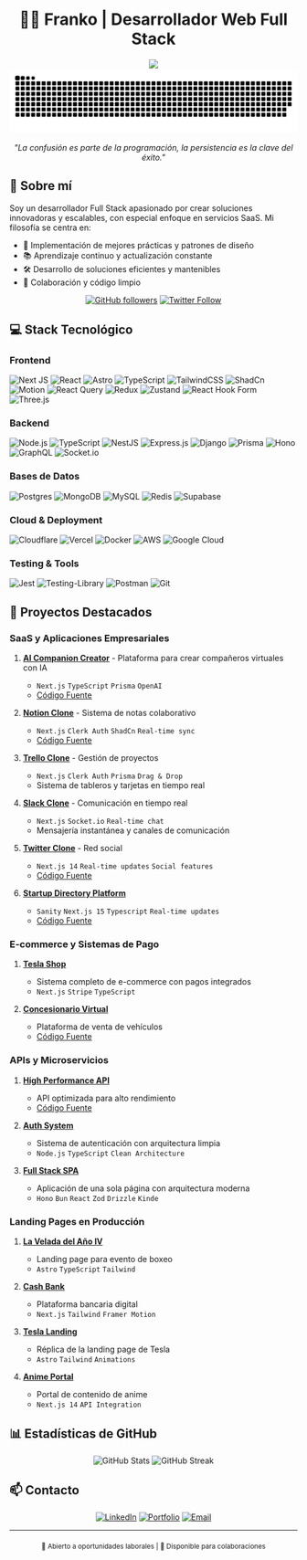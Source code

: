 # <div align="center">👨‍💻 Franko | Desarrollador Web Full Stack</div>

<div align="center">
  <img src="https://user-images.githubusercontent.com/73097560/115834477-dbab4500-a447-11eb-908a-139a6edaec5c.gif">
</div>

<div align="center">
  <img src="/grid-snake.svg" alt="snake" />
</div>

<div align="center">
  <p><em>"La confusión es parte de la programación, la persistencia es la clave del éxito."</em></p>
</div>

## 🚀 Sobre mí

Soy un desarrollador Full Stack apasionado por crear soluciones innovadoras y escalables, con especial enfoque en servicios SaaS. Mi filosofía se centra en:

- 🎯 Implementación de mejores prácticas y patrones de diseño
- 📚 Aprendizaje continuo y actualización constante
- 🛠️ Desarrollo de soluciones eficientes y mantenibles
- 🤝 Colaboración y código limpio

<div align="center">

[![GitHub followers](https://img.shields.io/github/followers/Lostovayne?style=social)](https://github.com/Lostovayne)
[![Twitter Follow](https://img.shields.io/twitter/follow/DeusLoVult?style=social)]([https://x.com/Play10Never])

</div>

## 💻 Stack Tecnológico

### Frontend
![Next JS](https://img.shields.io/badge/Next-black?style=for-the-badge&logo=next.js&logoColor=white)
![React](https://img.shields.io/badge/react-%2320232a.svg?style=for-the-badge&logo=react&logoColor=%2361DAFB)
![Astro](https://img.shields.io/badge/astro-%232C2052.svg?style=for-the-badge&logo=astro&logoColor=white)
![TypeScript](https://img.shields.io/badge/typescript-%23007ACC.svg?style=for-the-badge&logo=typescript&logoColor=white)
![TailwindCSS](https://img.shields.io/badge/tailwindcss-%2338B2AC.svg?style=for-the-badge&logo=tailwind-css&logoColor=white)
![ShadCn](https://img.shields.io/badge/ShadCn-00000F?style=for-the-badge&logo=shadcn_ui&logoColor=white)
![Motion](https://img.shields.io/badge/Motion-3982CE?style=for-the-badge&logo=framer&logoColor=white)
![React Query](https://img.shields.io/badge/-React%20Query-FF4154?style=for-the-badge&logo=react%20query&logoColor=white)
![Redux](https://img.shields.io/badge/redux-%23593d88.svg?style=for-the-badge&logo=redux&logoColor=white)
![Zustand](https://img.shields.io/badge/zustand-%2320232a.svg?style=for-the-badge&logo=react&logoColor=%2361DAFB)
![React Hook Form](https://img.shields.io/badge/React%20Hook%20Form-%23EC5990.svg?style=for-the-badge&logo=reacthookform&logoColor=white)
![Three.js](https://img.shields.io/badge/threejs-black?style=for-the-badge&logo=three.js&logoColor=white)

### Backend
![Node.js](https://img.shields.io/badge/node.js-6DA55F?style=for-the-badge&logo=node.js&logoColor=white)
![TypeScript](https://img.shields.io/badge/typescript-%23007ACC.svg?style=for-the-badge&logo=typescript&logoColor=white)
![NestJS](https://img.shields.io/badge/nestjs-%23E0234E.svg?style=for-the-badge&logo=nestjs&logoColor=white)
![Express.js](https://img.shields.io/badge/express.js-%23404d59.svg?style=for-the-badge&logo=express&logoColor=%2361DAFB)
![Django](https://img.shields.io/badge/Django-092E20?style=for-the-badge&logo=django&logoColor=white)
![Prisma](https://img.shields.io/badge/Prisma-3982CE?style=for-the-badge&logo=Prisma&logoColor=white)
![Hono](https://img.shields.io/badge/Hono-F96854?style=for-the-badge&logo=hono&logoColor=white)
![GraphQL](https://img.shields.io/badge/-GraphQL-E10098?style=for-the-badge&logo=graphql&logoColor=white)
![Socket.io](https://img.shields.io/badge/Socket.io-black?style=for-the-badge&logo=socket.io&badgeColor=010101)

### Bases de Datos
![Postgres](https://img.shields.io/badge/postgres-%23316192.svg?style=for-the-badge&logo=postgresql&logoColor=white)
![MongoDB](https://img.shields.io/badge/MongoDB-%234ea94b.svg?style=for-the-badge&logo=mongodb&logoColor=white)
![MySQL](https://img.shields.io/badge/MySQL-00000F?style=for-the-badge&logo=mysql&logoColor=white)
![Redis](https://img.shields.io/badge/Redis-%23EF4223.svg?style=for-the-badge&logo=redis&logoColor=white)
![Supabase](https://img.shields.io/badge/Supabase-3ECF8E?style=for-the-badge&logo=supabase&logoColor=white)

### Cloud & Deployment
![Cloudflare](https://img.shields.io/badge/Cloudflare-F38020?style=for-the-badge&logo=Cloudflare&logoColor=white)
![Vercel](https://img.shields.io/badge/vercel-%23000000.svg?style=for-the-badge&logo=vercel&logoColor=white)
![Docker](https://img.shields.io/badge/docker-%230db7ed.svg?style=for-the-badge&logo=docker&logoColor=white)
![AWS](https://img.shields.io/badge/AWS-%23FF9900.svg?style=for-the-badge&logo=amazon-aws&logoColor=white)
![Google Cloud](https://img.shields.io/badge/Google%20Cloud-%234285F4.svg?style=for-the-badge&logo=google-cloud&logoColor=white)

### Testing & Tools
![Jest](https://img.shields.io/badge/-jest-%23C21325?style=for-the-badge&logo=jest&logoColor=white)
![Testing-Library](https://img.shields.io/badge/-TestingLibrary-%23E33332?style=for-the-badge&logo=testing-library&logoColor=white)
![Postman](https://img.shields.io/badge/Postman-FF6C37?style=for-the-badge&logo=postman&logoColor=white)
![Git](https://img.shields.io/badge/git-%23F05033.svg?style=for-the-badge&logo=git&logoColor=white)

## 🌟 Proyectos Destacados

### SaaS y Aplicaciones Empresariales
1. **[AI Companion Creator](https://ai-companion-khalest.vercel.app/)** - Plataforma para crear compañeros virtuales con IA
   - `Next.js` `TypeScript` `Prisma` `OpenAI`
   - [Código Fuente](https://github.com/Lostovayne/SaaS-AI-Companion)

2. **[Notion Clone](https://jotion-dev-nine.vercel.app)** - Sistema de notas colaborativo
   - `Next.js` `Clerk Auth` `ShadCn` `Real-time sync`
   - [Código Fuente](https://github.com/Lostovayne/Clon-de-Notion-con-Next14-Tailwind-Typescript)

3. **[Trello Clone](https://github.com/Lostovayne/Clon-de-Trello-Next-14-Tailwind-Typescript-Prisma)** - Gestión de proyectos
   - `Next.js` `Clerk Auth` `Prisma` `Drag & Drop`
   - Sistema de tableros y tarjetas en tiempo real

4. **[Slack Clone](https://github.com/Lostovayne/build-slack-clone)** - Comunicación en tiempo real
   - `Next.js` `Socket.io` `Real-time chat`
   - Mensajería instantánea y canales de comunicación

5. **[Twitter Clone](https://clon-de-twitter.vercel.app/)** - Red social
   - `Next.js 14` `Real-time updates` `Social features`
   - [Código Fuente](https://github.com/Lostovayne/Clon-de-Twitter-con-Next-14)
6. **[Startup Directory Platform](https://github.com/Lostovayne/YCDirectory)**
   - `Sanity` `Next.js 15` `Typescript` `Real-time updates`
   - [Código Fuente](https://github.com/Lostovayne/YCDirectory) 

### E-commerce y Sistemas de Pago
1. **[Tesla Shop](https://github.com/Lostovayne/Tienda-de-Ropa-Tesla-Shop-usando-Next-14)**
   - Sistema completo de e-commerce con pagos integrados
   - `Next.js` `Stripe` `TypeScript`

2. **[Concesionario Virtual](https://concesionario-de-vehiculos.vercel.app)**
   - Plataforma de venta de vehículos
   - [Código Fuente](https://github.com/Lostovayne/Tienda-de-Vehiculos-Next-13-Typescript-y-Tailwind)

### APIs y Microservicios
1. **[High Performance API](https://api-sooty-eta.vercel.app/)**
   - API optimizada para alto rendimiento
   - [Código Fuente](https://github.com/Lostovayne/High-Performance-Api)

2. **[Auth System](https://github.com/Lostovayne/Sistema-de-Autenticacion-usando-Node-Ts-y-Clean-Arquitecture)**
   - Sistema de autenticación con arquitectura limpia
   - `Node.js` `TypeScript` `Clean Architecture`

3. **[Full Stack SPA](https://github.com/Lostovayne/Proyecto-Full-Stack-Spa-en-React-con-Hono-y-Bun)**
   - Aplicación de una sola página con arquitectura moderna
   - `Hono` `Bun` `React` `Zod` `Drizzle` `Kinde`

### Landing Pages en Producción
1. **[La Velada del Año IV](https://khalest.cloud)**
   - Landing page para evento de boxeo
   - `Astro` `TypeScript` `Tailwind`

2. **[Cash Bank](https://cash-bank.pages.dev/)**
   - Plataforma bancaria digital
   - `Next.js` `Tailwind` `Framer Motion`

3. **[Tesla Landing](https://tesladl.pages.dev/)**
   - Réplica de la landing page de Tesla
   - `Astro` `Tailwind` `Animations`

4. **[Anime Portal](https://anime-next14.vercel.app)**
   - Portal de contenido de anime
   - `Next.js 14` `API Integration`

## 📊 Estadísticas de GitHub

<div align="center">
  <img src="https://github-readme-stats.vercel.app/api?username=Lostovayne&show_icons=true&theme=radical" alt="GitHub Stats" />
  <img src="https://github-readme-streak-stats.herokuapp.com/?user=Lostovayne&theme=radical" alt="GitHub Streak" />
</div>

## 📫 Contacto

<div align="center">
  
[![LinkedIn](https://img.shields.io/badge/LinkedIn-%230077B5.svg?style=for-the-badge&logo=linkedin&logoColor=white)](https://www.linkedin.com/in/franco-barrera-riffo/)
[![Portfolio](https://img.shields.io/badge/Portfolio-%23000000.svg?style=for-the-badge&logo=firefox&logoColor=#FF7139)](https://tuportfolio.com)
[![Email](https://img.shields.io/badge/Email-D14836?style=for-the-badge&logo=gmail&logoColor=white)](mailto:tuemail@gmail.com)

</div>

---
<div align="center">
  <sub>💼 Abierto a oportunidades laborales | 🤝 Disponible para colaboraciones</sub>
</div>
